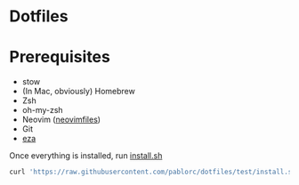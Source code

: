 # Dotfiles

# Prerequisites

- stow
- (In Mac, obviously) Homebrew
- Zsh
- oh-my-zsh
- Neovim ([neovimfiles](https://github.com/pablorc/neovimfiles))
- Git
- [eza](https://github.com/eza-community/eza)

Once everything is installed, run [install.sh](install.sh)

```bash
curl 'https://raw.githubusercontent.com/pablorc/dotfiles/test/install.sh' | sh
```
